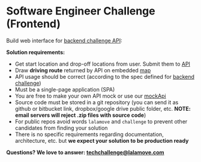 # Software Engineer Challenge (Frontend)

Build web interface for [backend challenge API](backend.md):

**Solution requirements:**

 - Get start location and drop-off locations from user. Submit them to [API](backend.md)
 - Draw **driving route** returned by API on embedded [map](https://developers.google.com/maps/)
 - API usage should be correct (according to the spec defined for [backend challenge](backend.md))
 - Must be a single-page application (SPA)
 - You are free to make your own API mock or use our [mockApi](mockApi)
 - Source code must be stored in a git repository (you can send it as github or bitbucket link, dropbox/google drive public folder, etc. **NOTE: email servers will reject .zip files with source code**)
 - For public repos avoid words `lalamove` and `challenge` to prevent other candidates from finding your solution
 - There is no specific requirements regarding documentation, architecture, etc. but **we expect your solution to be production ready**

**Questions? We love to answer: <techchallenge@lalamove.com>**

